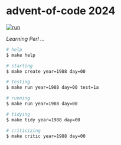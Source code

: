 # advent-of-code 2024

[![run](https://github.com/matheusaraujo/advent-of-code/actions/workflows/run.yaml/badge.svg?branch=2024)](https://github.com/matheusaraujo/advent-of-code/actions/workflows/run.yaml)

_Learning Perl ..._

```bash
# help
$ make help

# starting
$ make create year=1988 day=00

# testing
$ make run year=1988 day=00 test=1a

# running
$ make run year=1988 day=00

# tidying
$ make tidy year=1988 day=00

# criticizing
$ make critic year=1988 day=00
```